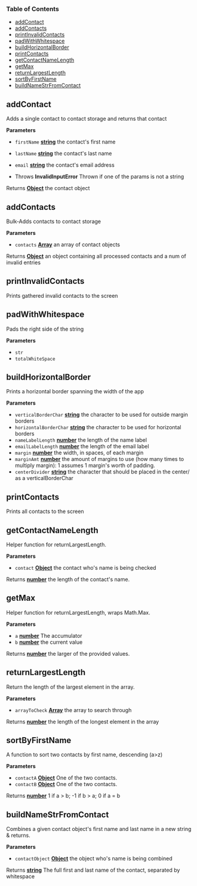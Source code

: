 <!-- Generated by documentation.js. Update this documentation by updating the source code. -->

### Table of Contents

-   [addContact](#addcontact)
-   [addContacts](#addcontacts)
-   [printInvalidContacts](#printinvalidcontacts)
-   [padWithWhitespace](#padwithwhitespace)
-   [buildHorizontalBorder](#buildhorizontalborder)
-   [printContacts](#printcontacts)
-   [getContactNameLength](#getcontactnamelength)
-   [getMax](#getmax)
-   [returnLargestLength](#returnlargestlength)
-   [sortByFirstName](#sortbyfirstname)
-   [buildNameStrFromContact](#buildnamestrfromcontact)

## addContact

Adds a single contact to contact storage and returns that contact

**Parameters**

-   `firstName` **[string](https://developer.mozilla.org/en-US/docs/Web/JavaScript/Reference/Global_Objects/String)** the contact's first name
-   `lastName` **[string](https://developer.mozilla.org/en-US/docs/Web/JavaScript/Reference/Global_Objects/String)** the contact's last name
-   `email` **[string](https://developer.mozilla.org/en-US/docs/Web/JavaScript/Reference/Global_Objects/String)** the contact's email address


-   Throws **InvalidInputError** Thrown if one of the params is not a string

Returns **[Object](https://developer.mozilla.org/en-US/docs/Web/JavaScript/Reference/Global_Objects/Object)** the contact object

## addContacts

Bulk-Adds contacts to contact storage

**Parameters**

-   `contacts` **[Array](https://developer.mozilla.org/en-US/docs/Web/JavaScript/Reference/Global_Objects/Array)** an array of contact objects

Returns **[Object](https://developer.mozilla.org/en-US/docs/Web/JavaScript/Reference/Global_Objects/Object)** an object containing all processed contacts and a num of invalid entries

## printInvalidContacts

Prints gathered invalid contacts to the screen

## padWithWhitespace

Pads the right side of the string

**Parameters**

-   `str`  
-   `totalWhiteSpace`  

## buildHorizontalBorder

Prints a horizontal border spanning the width of the app

**Parameters**

-   `verticalBorderChar` **[string](https://developer.mozilla.org/en-US/docs/Web/JavaScript/Reference/Global_Objects/String)** the character to be used for outside margin borders
-   `horizontalBorderChar` **[string](https://developer.mozilla.org/en-US/docs/Web/JavaScript/Reference/Global_Objects/String)** the character to be used for horizontal borders
-   `nameLabelLength` **[number](https://developer.mozilla.org/en-US/docs/Web/JavaScript/Reference/Global_Objects/Number)** the length of the name label
-   `emailLabelLength` **[number](https://developer.mozilla.org/en-US/docs/Web/JavaScript/Reference/Global_Objects/Number)** the length of the email label
-   `margin` **[number](https://developer.mozilla.org/en-US/docs/Web/JavaScript/Reference/Global_Objects/Number)** the width, in spaces, of each margin
-   `marginAmt` **[number](https://developer.mozilla.org/en-US/docs/Web/JavaScript/Reference/Global_Objects/Number)** the amount of margins to use (how many times to multiply margin): 1 assumes 1 margin's worth of padding.
-   `centerDivider` **[string](https://developer.mozilla.org/en-US/docs/Web/JavaScript/Reference/Global_Objects/String)** the character that should be placed in the center/ as a verticalBorderChar

## printContacts

Prints all contacts to the screen

## getContactNameLength

Helper function for returnLargestLength.

**Parameters**

-   `contact` **[Object](https://developer.mozilla.org/en-US/docs/Web/JavaScript/Reference/Global_Objects/Object)** the contact who's name is being checked

Returns **[number](https://developer.mozilla.org/en-US/docs/Web/JavaScript/Reference/Global_Objects/Number)** the length of the contact's name.

## getMax

Helper function for returnLargestLength, wraps Math.Max.

**Parameters**

-   `a` **[number](https://developer.mozilla.org/en-US/docs/Web/JavaScript/Reference/Global_Objects/Number)** The accumulator
-   `b` **[number](https://developer.mozilla.org/en-US/docs/Web/JavaScript/Reference/Global_Objects/Number)** the current value

Returns **[number](https://developer.mozilla.org/en-US/docs/Web/JavaScript/Reference/Global_Objects/Number)** the larger of the provided values.

## returnLargestLength

Return the length of the largest element in the array.

**Parameters**

-   `arrayToCheck` **[Array](https://developer.mozilla.org/en-US/docs/Web/JavaScript/Reference/Global_Objects/Array)** the array to search through

Returns **[number](https://developer.mozilla.org/en-US/docs/Web/JavaScript/Reference/Global_Objects/Number)** the length of the longest element in the array

## sortByFirstName

A function to sort two contacts by first name, descending (a>z)

**Parameters**

-   `contactA` **[Object](https://developer.mozilla.org/en-US/docs/Web/JavaScript/Reference/Global_Objects/Object)** One of the two contacts.
-   `contactB` **[Object](https://developer.mozilla.org/en-US/docs/Web/JavaScript/Reference/Global_Objects/Object)** One of the two contacts.

Returns **[number](https://developer.mozilla.org/en-US/docs/Web/JavaScript/Reference/Global_Objects/Number)** 1 if a > b; -1 if b > a; 0 if a = b

## buildNameStrFromContact

Combines a given contact object's first name and last name in a new string & returns.

**Parameters**

-   `contactObject` **[Object](https://developer.mozilla.org/en-US/docs/Web/JavaScript/Reference/Global_Objects/Object)** the object who's name is being combined

Returns **[string](https://developer.mozilla.org/en-US/docs/Web/JavaScript/Reference/Global_Objects/String)** The full first and last name of the contact, separated by whitespace

